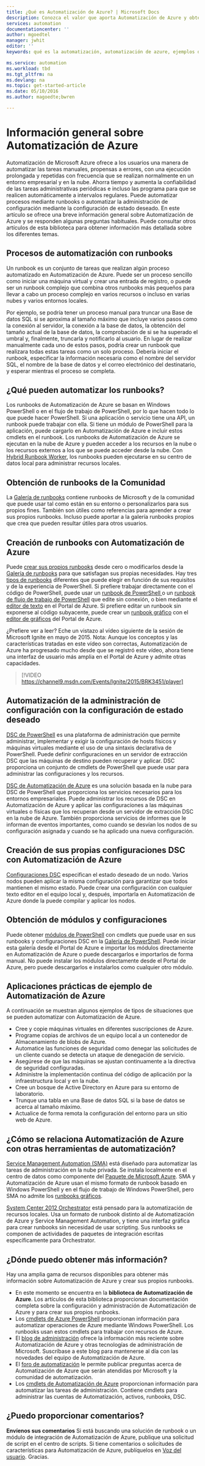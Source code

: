 ```yaml
---
title: ¿Qué es Automatización de Azure? | Microsoft Docs
description: Conozca el valor que aporta Automatización de Azure y obtenga respuestas a preguntas habituales para comenzar a crear, usar runbooks y DSC de Automatización de Azure.
services: automation
documentationcenter: ''
author: mgoedtel
manager: jwhit
editor: ''
keywords: qué es la automatización, automatización de azure, ejemplos de automatización de azure

ms.service: automation
ms.workload: tbd
ms.tgt_pltfrm: na
ms.devlang: na
ms.topic: get-started-article
ms.date: 05/10/2016
ms.author: magoedte;bwren

---
```

# Información general sobre Automatización de Azure
Automatización de Microsoft Azure ofrece a los usuarios una manera de automatizar las tareas manuales, propensas a errores, con una ejecución prolongada y repetidas con frecuencia que se realizan normalmente en un entorno empresarial y en la nube. Ahorra tiempo y aumenta la confiabilidad de las tareas administrativas periódicas e incluso las programa para que se realicen automáticamente a intervalos regulares. Puede automatizar procesos mediante runbooks o automatizar la administración de configuración mediante la configuración de estado deseado. En este artículo se ofrece una breve información general sobre Automatización de Azure y se responden algunas preguntas habituales. Puede consultar otros artículos de esta biblioteca para obtener información más detallada sobre los diferentes temas.

## Procesos de automatización con runbooks
Un runbook es un conjunto de tareas que realizan algún proceso automatizado en Automatización de Azure. Puede ser un proceso sencillo como iniciar una máquina virtual y crear una entrada de registro, o puede ser un runbook complejo que combina otros runbooks más pequeños para llevar a cabo un proceso complejo en varios recursos o incluso en varias nubes y varios entornos locales.

Por ejemplo, se podría tener un proceso manual para truncar una Base de datos SQL si se aproxima al tamaño máximo que incluye varios pasos como la conexión al servidor, la conexión a la base de datos, la obtención del tamaño actual de la base de datos, la comprobación de si se ha superado el umbral y, finalmente, truncarla y notificarlo al usuario. En lugar de realizar manualmente cada uno de estos pasos, podría crear un runbook que realizara todas estas tareas como un solo proceso. Debería iniciar el runbook, especificar la información necesaria como el nombre del servidor SQL, el nombre de la base de datos y el correo electrónico del destinatario, y esperar mientras el proceso se completa.

## ¿Qué pueden automatizar los runbooks?
Los runbooks de Automatización de Azure se basan en Windows PowerShell o en el flujo de trabajo de PowerShell, por lo que hacen todo lo que puede hacer PowerShell. Si una aplicación o servicio tiene una API, un runbook puede trabajar con ella. Si tiene un módulo de PowerShell para la aplicación, puede cargarlo en Automatización de Azure e incluir estos cmdlets en el runbook. Los runbooks de Automatización de Azure se ejecutan en la nube de Azure y pueden acceder a los recursos en la nube o los recursos externos a los que se puede acceder desde la nube. Con [Hybrid Runbook Worker](automation-hybrid-runbook-worker.md), los runbooks pueden ejecutarse en su centro de datos local para administrar recursos locales.

## Obtención de runbooks de la Comunidad
La [Galería de runbooks](automation-runbook-gallery.md#runbooks-in-runbook-gallery) contiene runbooks de Microsoft y de la comunidad que puede usar tal como están en su entorno o personalizarlos para sus propios fines. También son útiles como referencias para aprender a crear sus propios runbooks. Incluso puede aportar a la galería runbooks propios que crea que pueden resultar útiles para otros usuarios.

## Creación de runbooks con Automatización de Azure
Puede [crear sus propios runbooks](automation-creating-importing-runbook.md) desde cero o modificarlos desde la [Galería de runbooks](http://msdn.microsoft.com/library/azure/dn781422.aspx) para que satisfagan sus propias necesidades. Hay tres [tipos de runbooks](automation-runbook-types.md) diferentes que puede elegir en función de sus requisitos y de la experiencia de PowerShell. Si prefiere trabajar directamente con el código de PowerShell, puede usar un [runbook de PowerShell ](automation-runbook-types.md#powershell-runbooks) o un [runbook de flujo de trabajo de PowerShell](automation-runbook-types.md#powershell-workflow-runbooks) que edite sin conexión, o bien mediante el [editor de texto](http://msdn.microsoft.com/library/azure/dn879137.aspx) en el Portal de Azure. Si prefiere editar un runbook sin exponerse al código subyacente, puede crear un [runbook gráfico](automation-runbook-types.md#graphical-runbooks) con el [editor de gráficos](automation-graphical-authoring-intro.md) del Portal de Azure.

¿Prefiere ver a leer? Eche un vistazo al vídeo siguiente de la sesión de Microsoft Ignite en mayo de 2015. Nota: Aunque los conceptos y las características tratadas en este vídeo son correctas, Automatización de Azure ha progresado mucho desde que se registró este vídeo, ahora tiene una interfaz de usuario más amplia en el Portal de Azure y admite otras capacidades.

> [!VIDEO https://channel9.msdn.com/Events/Ignite/2015/BRK3451/player]
> 
> 

## Automatización de la administración de configuración con la configuración de estado deseado
[DSC de PowerShell](https://technet.microsoft.com/library/dn249912.aspx) es una plataforma de administración que permite administrar, implementar y exigir la configuración de hosts físicos y máquinas virtuales mediante el uso de una sintaxis declarativa de PowerShell. Puede definir configuraciones en un servidor de extracción DSC que las máquinas de destino pueden recuperar y aplicar. DSC proporciona un conjunto de cmdlets de PowerShell que puede usar para administrar las configuraciones y los recursos.

[DSC de Automatización de Azure](automation-dsc-overview.md) es una solución basada en la nube para DSC de PowerShell que proporciona los servicios necesarios para los entornos empresariales. Puede administrar los recursos de DSC en Automatización de Azure y aplicar las configuraciones a las máquinas virtuales o físicas que los recuperan desde un servidor de extracción DSC en la nube de Azure. También proporciona servicios de informes que le informan de eventos importantes, como cuando se desvían los nodos de su configuración asignada y cuando se ha aplicado una nueva configuración.

## Creación de sus propias configuraciones DSC con Automatización de Azure
[Configuraciones DSC](automation-dsc-overview.md#azure-automation-dsc-terms) especifican el estado deseado de un nodo. Varios nodos pueden aplicar la misma configuración para garantizar que todos mantienen el mismo estado. Puede crear una configuración con cualquier texto editor en el equipo local y, después, importarla en Automatización de Azure donde la puede compilar y aplicar los nodos.

## Obtención de módulos y configuraciones
Puede obtener [módulos de PowerShell](automation-runbook-gallery.md#modules-in-powershell-gallery) con cmdlets que puede usar en sus runbooks y configuraciones DSC en la [Galería de PowerShell](http://www.powershellgallery.com/). Puede iniciar esta galería desde el Portal de Azure e importar los módulos directamente en Automatización de Azure o puede descargarlos e importarlos de forma manual. No puede instalar los módulos directamente desde el Portal de Azure, pero puede descargarlos e instalarlos como cualquier otro módulo.

## Aplicaciones prácticas de ejemplo de Automatización de Azure
A continuación se muestran algunos ejemplos de tipos de situaciones que se pueden automatizar con Automatización de Azure.

* Cree y copie máquinas virtuales en diferentes suscripciones de Azure. 
* Programe copias de archivos de un equipo local a un contenedor de Almacenamiento de blobs de Azure. 
* Automatice las funciones de seguridad como denegar las solicitudes de un cliente cuando se detecta un ataque de denegación de servicio. 
* Asegúrese de que las máquinas se ajustan continuamente a la directiva de seguridad configuradas.
* Administre la implementación continua del código de aplicación por la infraestructura local y en la nube. 
* Cree un bosque de Active Directory en Azure para su entorno de laboratorio. 
* Trunque una tabla en una Base de datos SQL si la base de datos se acerca al tamaño máximo. 
* Actualice de forma remota la configuración del entorno para un sitio web de Azure. 

## ¿Cómo se relaciona Automatización de Azure con otras herramientas de automatización?
[Service Management Automation (SMA)](http://technet.microsoft.com/library/dn469260.aspx) está diseñado para automatizar las tareas de administración en la nube privada. Se instala localmente en el centro de datos como componente del [Paquete de Microsoft Azure](https://www.microsoft.com/es-ES/server-cloud/). SMA y Automatización de Azure usan el mismo formato de runbook basado en Windows PowerShell y en el flujo de trabajo de Windows PowerShell, pero SMA no admite los [runbooks gráficos](automation-graphical-authoring-intro.md).

[System Center 2012 Orchestrator](http://technet.microsoft.com/library/hh237242.aspx) está pensado para la automatización de recursos locales. Usa un formato de runbook distinto al de Automatización de Azure y Service Management Automation, y tiene una interfaz gráfica para crear runbooks sin necesidad de usar scripting. Sus runbooks se componen de actividades de paquetes de integración escritas específicamente para Orchestrator.

## ¿Dónde puedo obtener más información?
Hay una amplia gama de recursos disponibles para obtener más información sobre Automatización de Azure y crear sus propios runbooks.

* En este momento se encuentra en la **biblioteca de Automatización de Azure**. Los artículos de esta biblioteca proporcionan documentación completa sobre la configuración y administración de Automatización de Azure y para crear sus propios runbooks. 
* Los [cmdlets de Azure PowerShell](http://msdn.microsoft.com/library/jj156055.aspx) proporcionan información para automatizar operaciones de Azure mediante Windows PowerShell. Los runbooks usan estos cmdlets para trabajar con recursos de Azure. 
* El [blog de administración](https://azure.microsoft.com/blog/tag/azure-automation/) ofrece la información más reciente sobre Automatización de Azure y otras tecnologías de administración de Microsoft. Suscríbase a este blog para mantenerse al día con las novedades del equipo de Automatización de Azure. 
* El [foro de automatización](http://go.microsoft.com/fwlink/p/?LinkId=390561) le permite publicar preguntas acerca de Automatización de Azure que serán atendidas por Microsoft y la comunidad de automatización. 
* Los [cmdlets de Automatización de Azure](https://msdn.microsoft.com/library/mt244122.aspx) proporcionan información para automatizar las tareas de administración. Contiene cmdlets para administrar las cuentas de Automatización, activos, runbooks, DSC.

## ¿Puedo proporcionar comentarios?
**Envíenos sus comentarios** Si está buscando una solución de runbook o un módulo de integración de Automatización de Azure, publique una solicitud de script en el centro de scripts. Si tiene comentarios o solicitudes de características para Automatización de Azure, publíquelos en [Voz del usuario](http://feedback.windowsazure.com/forums/34192--general-feedback). Gracias.

<!---HONumber=AcomDC_0511_2016-->